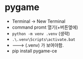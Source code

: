 # pygame

- Terminal -> New Terminal
- command promt 열기(+버튼옆에)
- `python -m venv .venv` (생략)
- `.\.venv\Scripts\activate.bat`
- ---> (.venv) 가 보여야함.
- pip install pygame-ce